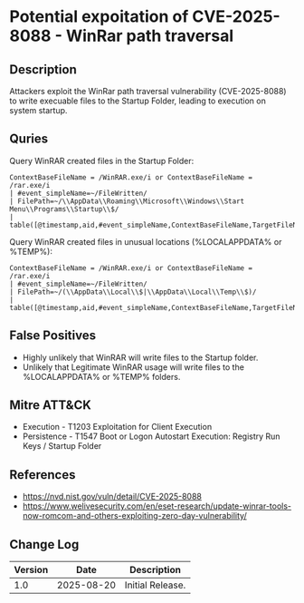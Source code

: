 
# Potential expoitation of CVE-2025-8088 - WinRar path traversal
## Description

Attackers exploit the WinRar path traversal vulnerability (CVE-2025-8088) to write execuable files to the Startup Folder, leading to execution on system startup.


## Quries

Query WinRAR created files in the Startup Folder:

```
ContextBaseFileName = /WinRAR.exe/i or ContextBaseFileName = /rar.exe/i 
| #event_simpleName=~/FileWritten/
| FilePath=~/\\AppData\\Roaming\\Microsoft\\Windows\\Start Menu\\Programs\\Startup\\$/
| table([@timestamp,aid,#event_simpleName,ContextBaseFileName,TargetFileName,SHA256HashData])
```


Query WinRAR created files in unusual locations (%LOCALAPPDATA% or %TEMP%):
```
ContextBaseFileName = /WinRAR.exe/i or ContextBaseFileName = /rar.exe/i 
| #event_simpleName=~/FileWritten/
| FilePath=~/(\\AppData\\Local\\$|\\AppData\\Local\\Temp\\$)/ 
| table([@timestamp,aid,#event_simpleName,ContextBaseFileName,TargetFileName,OriginalFilename,SHA256HashData])

```

## False Positives
- Highly unlikely that WinRAR will write files to the Startup folder. 
- Unlikely that Legitimate WinRAR usage will write files to the %LOCALAPPDATA% or %TEMP% folders.


## Mitre ATT&CK
- Execution - T1203 Exploitation for Client Execution
- Persistence - T1547 Boot or Logon Autostart Execution: Registry Run Keys / Startup Folder


## References
- https://nvd.nist.gov/vuln/detail/CVE-2025-8088
- https://www.welivesecurity.com/en/eset-research/update-winrar-tools-now-romcom-and-others-exploiting-zero-day-vulnerability/


## Change Log
| Version | Date | Description |
|---------|------|------|
| 1.0  | 2025-08-20| Initial Release. |
